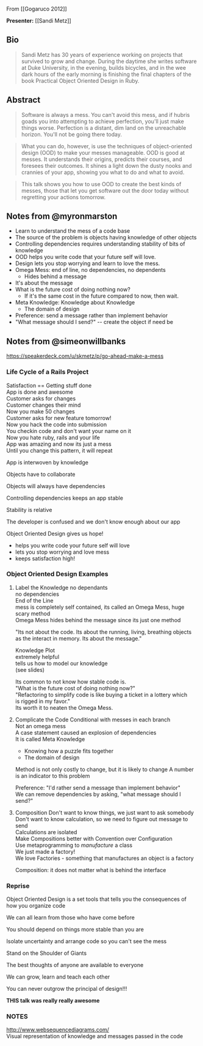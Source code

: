 From [[Gogaruco 2012]]

**Presenter:** [[Sandi Metz]]

## Bio

> Sandi Metz has 30 years of experience working on projects that
> survived to grow and change. During the daytime she writes software at
> Duke University, in the evening, builds bicycles, and in the wee dark
> hours of the early morning is finishing the final chapters of the book
> Practical Object Oriented Design in Ruby.

## Abstract

> Software is always a mess. You can't avoid this mess, and if hubris
> goads you into attempting to achieve perfection, you'll just make
> things worse. Perfection is a distant, dim land on the unreachable
> horizon. You'll not be going there today.

> What you can do, however, is use the techniques of object-oriented
> design (OOD) to make your messes manageable. OOD is good at messes. It
> understands their origins, predicts their courses, and foresees their
> outcomes. It shines a light down the dusty nooks and crannies of your
> app, showing you what to do and what to avoid.

> This talk shows you how to use OOD to create the best kinds of messes,
> those that let you get software out the door today without regretting
> your actions tomorrow.

## Notes from @myronmarston

* Learn to understand the mess of a code base
* The source of the problem is objects having knowledge of other objects
* Controlling dependencies requires understanding stability of bits of
  knowledge
* OOD helps you write code that your future self will love.
* Design lets you stop worrying and learn to love the mess.
* Omega Mess: end of line, no dependencies, no dependents
  * Hides behind a message
* It's about the message
* What is the future cost of doing nothing now?
  * If it's the same cost in the future compared to now, then wait.
* Meta Knowledge: Knowledge about Knowledge
  * The domain of design
* Preference: send a message rather than implement behavior
* "What message should I send?" -- create the object if need be

## Notes from @simeonwillbanks

https://speakerdeck.com/u/skmetz/p/go-ahead-make-a-mess

### Life Cycle of a Rails Project
Satisfaction == Getting stuff done    
App is done and awesome   
Customer asks for changes  
Customer changes their mind  
Now you make 50 changes  
Customer asks for new feature tomorrow!   
Now you hack the code into submission  
You checkin code and don't want your name on it   
Now you hate ruby, rails and your life  
App was amazing and now its just a mess  
Until you change this pattern, it will repeat  

App is interwoven by knowledge

Objects have to collaborate

Objects will always have dependencies

Controlling dependencies keeps an app stable

Stability is relative

The developer is confused and we don't know enough about our app

Object Oriented Design gives us hope!
  * helps you write code your future self will love
  * lets you stop worrying and love mess
  * keeps satisfaction high!

### Object Oriented Design Examples

1. Label the Knowledge
   no dependants  
   no dependencies  
   End of the Line  
   mess is completely self contained, its called an Omega Mess, huge scary method  
   Omega Mess hides behind the message since its just one method  

   "Its not about the code. Its about the running, living, breathing objects as the interact in memory. Its about the message."

   Knowledge Plot  
   extremely helpful  
   tells us how to model our knowledge  
   (see slides)

   Its common to not know how stable code is.  
   "What is the future cost of doing nothing now?"  
   "Refactoring to simplify code is like buying a ticket in a lottery which  
   is rigged in my favor."  
   Its worth it to neaten the Omega Mess.  

2. Complicate the Code
   Conditional with messes in each branch  
   Not an omega mess  
   A case statement caused an explosion of dependencies  
   It is called Meta Knowledge
     * Knowing how a puzzle fits together
     * The domain of design

   Method is not only costly to change, but it is likely to change
   A number is an indicator to this problem  

   Preference: "I'd rather send a message than implement behavior"  
   We can remove dependencies by asking, "what message should I send?"  

3. Composition
   Don't want to know things, we just want to ask somebody  
   Don't want to know calculation, so we need to figure out message to send  
   Calculations are isolated  
   Make Compositions better with Convention over Configuration  
   Use metaprogramming to _manufacture_ a class  
   We just made a factory!  
   We love Factories - something that manufactures an object is a factory  

   Composition: it does not matter what is behind the interface

### Reprise
Object Oriented Design is a set tools that tells you the consequences of how you organize code

We can all learn from those who have come before

You should depend on things more stable than you are

Isolate uncertainty and arrange code so you can't see the mess

Stand on the Shoulder of Giants

The best thoughts of anyone are available to everyone

We can grow, learn and teach each other

You can never outgrow the principal of design!!!

**THIS talk was really really awesome**

### NOTES
http://www.websequencediagrams.com/  
Visual representation of knowledge and messages passed in the code
